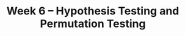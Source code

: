 ---
    title: Week 6 – Hypothesis Testing and Permutation Testing
    weekNumber: 6
    days:
      - date: 2022-5-2
        events:
          "**LEC 15**{: .label .label-lecture } Hypothesis Testing":
            "[Note 21](https://notes.dsc10.com/05-hypothesis_testing/1_hypothesis_tests.html)"
                
          "**DIS 5**{: .label .label-disc } Midterm Solutions":
       
      - date: 2022-5-4
        events:
          "**LEC 16**{: .label .label-lecture } Hypothesis Testing, Continued":
            "[Note 21](https://notes.dsc10.com/05-hypothesis_testing/1_hypothesis_tests.html), [CIT 11.2](https://inferentialthinking.com/chapters/11/2/Multiple_Categories.html)"

          "**PROJ**{: .label .label-proj } **Midterm Project (due 11:59pm)** ([find a partner](https://docs.google.com/spreadsheets/d/1Zs1CuHFlhYITrMfD6mSTTH9V27o9Z1WcbYpo0RLvWik/edit?usp=sharing)) ([pair programming](../pair-programming))":

      - date: 2022-5-6
        events:
          "**LEC 17**{: .label .label-lecture } Permutation Testing":
            "[Note 22](https://notes.dsc10.com/05-hypothesis_testing/2_permutation_tests.html), [CIT 12](https://inferentialthinking.com/chapters/12/Comparing_Two_Samples.html)"

      - date: 2022-5-7
        events:
          "**Lab 5**{: .label .label-lab } **Simulation, Sampling, and Hypothesis Testing (due 11:59pm)**":

---